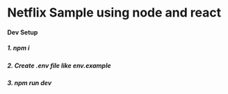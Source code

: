 
# Netflix Sample using node and react

#### Dev Setup
##### 1. npm i
##### 2. Create .env file like env.example
##### 3. npm run dev 